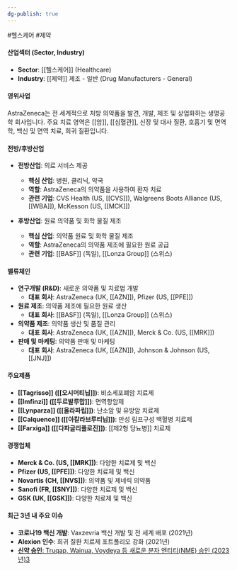 ```yaml
---
dg-publish: true
---
```

#헬스케어 #제약 

#### 산업섹터 (Sector, Industry)

- **Sector**: [[헬스케어]] (Healthcare)
- **Industry**: [[제약]] 제조 - 일반 (Drug Manufacturers - General)

#### 영위사업

AstraZeneca는 전 세계적으로 처방 의약품을 발견, 개발, 제조 및 상업화하는 생명공학 회사입니다. 주요 치료 영역은 [[암]], [[심혈관]], 신장 및 대사 질환, 호흡기 및 면역학, 백신 및 면역 치료, 희귀 질환입니다.

#### 전방/후방산업

- **전방산업**: 의료 서비스 제공
    - **핵심 산업**: 병원, 클리닉, 약국
    - **역할**: AstraZeneca의 의약품을 사용하여 환자 치료
    - **관련 기업**: CVS Health (US, [[CVS]]), Walgreens Boots Alliance (US, [[WBA]]), McKesson (US, [[MCK]])

- **후방산업**: 원료 의약품 및 화학 물질 제조
    - **핵심 산업**: 의약품 원료 및 화학 물질 제조
    - **역할**: AstraZeneca의 의약품 제조에 필요한 원료 공급
    - **관련 기업**: [[BASF]] (독일), [[Lonza Group]] (스위스)

#### 밸류체인

- **연구개발 (R&D)**: 새로운 의약품 및 치료법 개발
    - **대표 회사**: AstraZeneca (UK, [[AZN]]), Pfizer (US, [[PFE]])
- **원료 제조**: 의약품 제조에 필요한 원료 생산
    - **대표 회사**: [[BASF]] (독일), [[Lonza Group]] (스위스)
- **의약품 제조**: 의약품 생산 및 품질 관리
    - **대표 회사**: AstraZeneca (UK, [[AZN]]), Merck & Co. (US, [[MRK]])
- **판매 및 마케팅**: 의약품 판매 및 마케팅
    - **대표 회사**: AstraZeneca (UK, [[AZN]]), Johnson & Johnson (US, [[JNJ]])

#### 주요제품

- **[[Tagrisso]] ([[오시머티닙]])**: 비소세포폐암 치료제
- **[[Imfinzi]] ([[두르발루맙]])**: 면역항암제
- **[[Lynparza]] ([[올라파립]])**: 난소암 및 유방암 치료제
- **[[Calquence]] ([[아칼라브루티닙]])**: 만성 림프구성 백혈병 치료제
- **[[Farxiga]] ([[다파글리플로진]])**: [[제2형 당뇨병]] 치료제

#### 경쟁업체

- **Merck & Co. (US, [[MRK]])**: 다양한 치료제 및 백신
- **Pfizer (US, [[PFE]])**: 다양한 치료제 및 백신
- **Novartis (CH, [[NVS]])**: 의약품 및 제네릭 의약품
- **Sanofi (FR, [[SNY]])**: 다양한 치료제 및 백신
- **GSK (UK, [[GSK]])**: 다양한 치료제 및 백신

#### 최근 3년 내 주요 이슈

- **코로나19 백신 개발**: Vaxzevria 백신 개발 및 전 세계 배포 (2021년)
- **Alexion 인수**: 희귀 질환 치료제 포트폴리오 강화 (2021년)
- [**신약 승인**: Truqap, Wainua, Voydeya 등 새로운 분자 엔티티(NME) 승인 (2023년)](https://www.astrazeneca.com/investor-relations/annual-reports/annual-report-2023.html)[3](https://www.astrazeneca.com/investor-relations/annual-reports/annual-report-2023.html)
